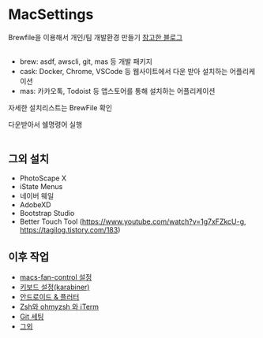 # MacSettings
Brewfile을 이용해서 개인/팀 개발환경 만들기
[참고한 블로그](https://medium.com/plustv/brewfile%EC%9D%84-%EC%9D%B4%EC%9A%A9%ED%95%B4%EC%84%9C-%ED%8C%80-%EA%B0%9C%EB%B0%9C-%ED%99%98%EA%B2%BD-%EB%A7%8C%EB%93%A4%EA%B8%B0-1516cb21f669)

##  
- brew: asdf, awscli, git, mas 등 개발 패키지
- cask: Docker, Chrome, VSCode 등 웹사이트에서 다운 받아 설치하는 어플리케이션
- mas: 카카오톡, Todoist 등 앱스토어를 통해 설치하는 어플리케이션 

자세한 설치리스트는 BrewFile 확인

다운받아서 쉘명령어 실행
```shell

```

## 그외 설치
- PhotoScape X
- iState Menus
- 네이버 웨일
- AdobeXD
- Bootstrap Studio
- Better Touch Tool (https://www.youtube.com/watch?v=1g7xFZkcU-g, https://tagilog.tistory.com/183)

## 이후 작업
- [macs-fan-control 설정](https://github.com/AndrewLee1228/MacSettings/issues/1)
- [키보드 설정(karabiner)](https://github.com/AndrewLee1228/MacSettings/issues/2)
- [안드로이드 & 플러터](https://github.com/AndrewLee1228/MacSettings/issues/3)
- [Zsh와 ohmyzsh 와 iTerm](https://github.com/AndrewLee1228/MacSettings/issues/4)
- [Git 세팅](https://github.com/AndrewLee1228/GitSetting-Tip)
- [그외](https://docs.google.com/document/d/1Neup9_ww8OIYNX2ywB8WiuUkoROxGnsBILJ6F4Xzw4c/edit?usp=sharing)
  
